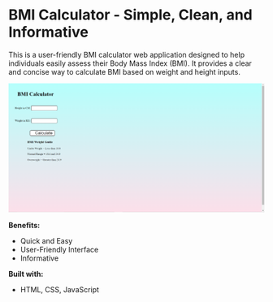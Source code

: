 # BMI Calculator - Simple, Clean, and Informative
 This is a user-friendly BMI calculator web application designed to help individuals easily assess their Body Mass Index (BMI). It provides a clear and concise way to calculate BMI based on weight and height inputs.

 ![BMI Calculator](<BMI Calc.png>)

 **Benefits:**

- Quick and Easy
- User-Friendly Interface
- Informative

**Built with:**

- HTML, CSS, JavaScript
